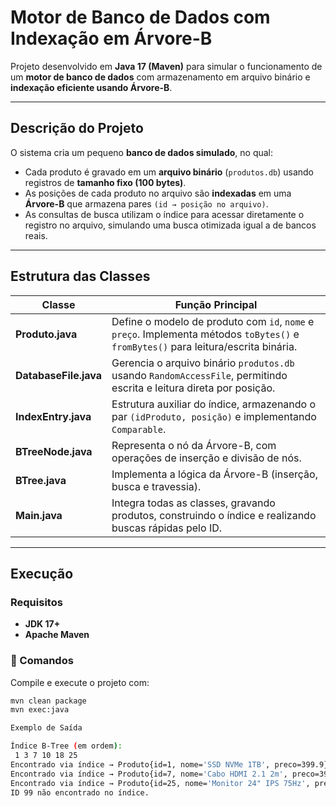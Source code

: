 # Motor de Banco de Dados com Indexação em Árvore-B

Projeto desenvolvido em **Java 17 (Maven)** para simular o funcionamento de um **motor de banco de dados** com armazenamento em arquivo binário e **indexação eficiente usando Árvore-B**.

---

## Descrição do Projeto
O sistema cria um pequeno **banco de dados simulado**, no qual:
- Cada produto é gravado em um **arquivo binário** (`produtos.db`) usando registros de **tamanho fixo (100 bytes)**.  
- As posições de cada produto no arquivo são **indexadas** em uma **Árvore-B** que armazena pares `(id → posição no arquivo)`.  
- As consultas de busca utilizam o índice para acessar diretamente o registro no arquivo, simulando uma busca otimizada igual a de bancos reais.

---

## Estrutura das Classes

| Classe | Função Principal |
|--------|------------------|
| **Produto.java** | Define o modelo de produto com `id`, `nome` e `preço`. Implementa métodos `toBytes()` e `fromBytes()` para leitura/escrita binária. |
| **DatabaseFile.java** | Gerencia o arquivo binário `produtos.db` usando `RandomAccessFile`, permitindo escrita e leitura direta por posição. |
| **IndexEntry.java** | Estrutura auxiliar do índice, armazenando o par `(idProduto, posição)` e implementando `Comparable`. |
| **BTreeNode.java** | Representa o nó da Árvore-B, com operações de inserção e divisão de nós. |
| **BTree.java** | Implementa a lógica da Árvore-B (inserção, busca e travessia). |
| **Main.java** | Integra todas as classes, gravando produtos, construindo o índice e realizando buscas rápidas pelo ID. |

---

## Execução

### Requisitos
- **JDK 17+**
- **Apache Maven**

### 🔧 Comandos
Compile e execute o projeto com:
```bash
mvn clean package
mvn exec:java

Exemplo de Saída

Índice B-Tree (em ordem):
 1 3 7 10 18 25
Encontrado via índice → Produto{id=1, nome='SSD NVMe 1TB', preco=399.9}
Encontrado via índice → Produto{id=7, nome='Cabo HDMI 2.1 2m', preco=39.99}
Encontrado via índice → Produto{id=25, nome='Monitor 24" IPS 75Hz', preco=799.0}
ID 99 não encontrado no índice.

